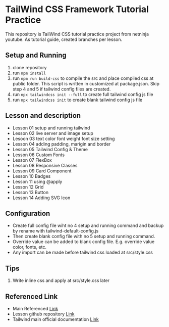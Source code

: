 # TailWind CSS Framework Tutorial Practice

This repository is TailWind CSS tutorial practice project from netninja youtube. As tutorial guide, created branches per lesson.

## Setup and Running

1. clone repository
2. run `npm install`
3. run `npm run build-css` to compile the src and place compiled css at public folder. This script is written in customized at package.json. Skip step 4 and 5 if tailwind config files are created.
4. run `npx tailwindcss init --full` to create full tailwind config js file
5. run `npx tailwindcss init` to create blank tailwind config js file

## Lesson and description

- Lesson 01 setup and running tailwind
- Lesson 02 live server and image setup
- Lesoon 03 text color font weight font size setting
- Lesson 04 adding padding, marigin and border
- Lesson 05 Tailwind Config & Theme
- Lesson 06 Custom Fonts
- Lesson 07 FlexBox
- Lesson 08 Responsive Classes
- Lesson 09 Card Component
- Lesson 10 Badges
- Lesson 11 using @apply
- Lesson 12 Grid
- Lesson 13 Button
- Lesson 14 Adding SVG Icon

## Configuration

- Create full config file wiht no 4 setup and running command and backup by rename with tailwind-default-config.js
- Then create blank config file with no 5 setup and running command.
- Override value can be added to blank config file. E.g. override value color, fonts, etc.
- Any import can be made before tailwind css loaded at src/style.css

## Tips

1. Write inline css and apply at src/style.css later

## Referenced Link

- Main Referenced [Link](https://www.youtube.com/watch?v=bxmDnn7lrnk&list=PL4cUxeGkcC9gpXORlEHjc5bgnIi5HEGhw)
- Lesson github repository [Link](https://github.com/iamshaunjp/tailwind-tutorial)
- Tailwind main official documentation [Link](https://tailwindcss.com/docs)